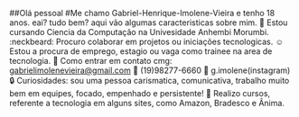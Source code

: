 ##Olá pessoal
#Me chamo Gabriel-Henrique-Imolene-Vieira e  tenho 18 anos.
eai? tudo bem? aqui vão algumas caracteristicas sobre mim.
:dizzy: Estou cursando Ciencia da Computação na Univesidade Anhembi Morumbi.
:neckbeard: Procuro colaborar em projetos ou iniciações tecnologicas.
:relaxed: Estou a procura de emprego, estagio ou vaga como trainee na area de tecnologia.
:email: Como entrar em contato cmg: gabrielimolenevieira@gmail.com
:calling: (19)98277-6660     :iphone: g.imolene(instagram)
:lock: Curiosidades: sou uma pessoa carismatica, comunicativa, trabalho muito bem em equipes, focado, empenhado e persistente! :page_facing_up: Realizo cursos, referente a tecnologia em alguns sites, como Amazon, Bradesco e Ânima.
